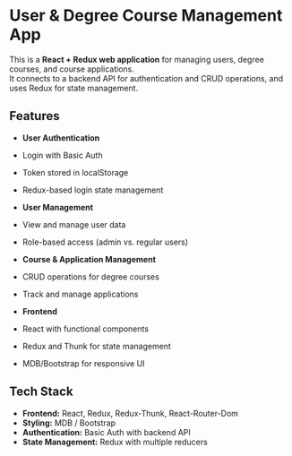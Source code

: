 # User & Degree Course Management App

This is a **React + Redux web application** for managing users, degree courses, and course applications.  
It connects to a backend API for authentication and CRUD operations, and uses Redux for state management.

## Features

-  **User Authentication**
  - Login with Basic Auth
  - Token stored in localStorage
  - Redux-based login state management

-  **User Management**
  - View and manage user data
  - Role-based access (admin vs. regular users)

-  **Course & Application Management**
  - CRUD operations for degree courses
  - Track and manage applications

-  **Frontend**
  - React with functional components
  - Redux and Thunk for state management
  - MDB/Bootstrap for responsive UI

## Tech Stack

- **Frontend:** React, Redux, Redux-Thunk, React-Router-Dom  
- **Styling:** MDB / Bootstrap  
- **Authentication:** Basic Auth with backend API  
- **State Management:** Redux with multiple reducers
